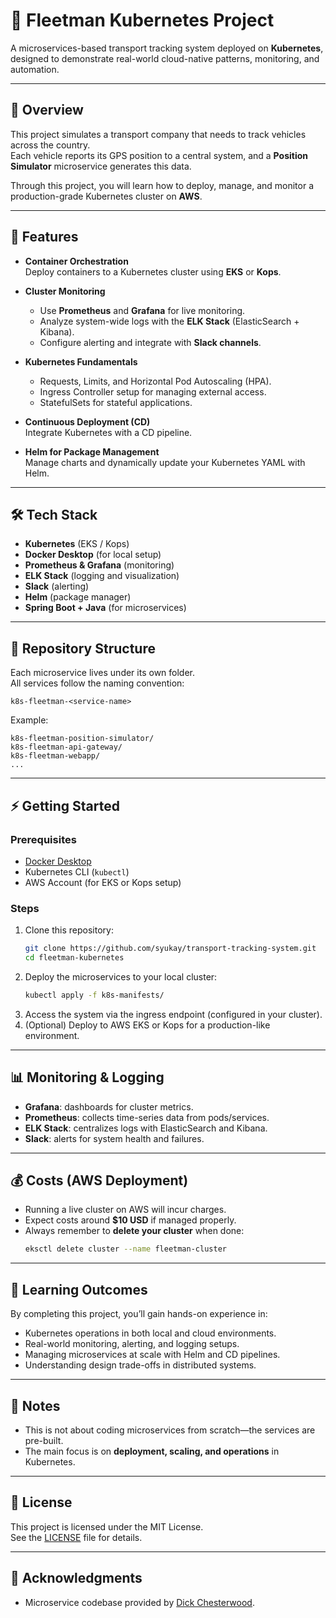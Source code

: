 # 🚚 Fleetman Kubernetes Project

A microservices-based transport tracking system deployed on **Kubernetes**, designed to demonstrate real-world cloud-native patterns, monitoring, and automation.

---

## 📌 Overview

This project simulates a transport company that needs to track vehicles across the country.  
Each vehicle reports its GPS position to a central system, and a **Position Simulator** microservice generates this data.  

Through this project, you will learn how to deploy, manage, and monitor a production-grade Kubernetes cluster on **AWS**.

---

## 🚀 Features

- **Container Orchestration**  
  Deploy containers to a Kubernetes cluster using **EKS** or **Kops**.  

- **Cluster Monitoring**  
  - Use **Prometheus** and **Grafana** for live monitoring.  
  - Analyze system-wide logs with the **ELK Stack** (ElasticSearch + Kibana).  
  - Configure alerting and integrate with **Slack channels**.  

- **Kubernetes Fundamentals**  
  - Requests, Limits, and Horizontal Pod Autoscaling (HPA).  
  - Ingress Controller setup for managing external access.  
  - StatefulSets for stateful applications.  

- **Continuous Deployment (CD)**  
  Integrate Kubernetes with a CD pipeline.  

- **Helm for Package Management**  
  Manage charts and dynamically update your Kubernetes YAML with Helm.  

---

## 🛠 Tech Stack

- **Kubernetes** (EKS / Kops)  
- **Docker Desktop** (for local setup)  
- **Prometheus & Grafana** (monitoring)  
- **ELK Stack** (logging and visualization)  
- **Slack** (alerting)  
- **Helm** (package manager)  
- **Spring Boot + Java** (for microservices)  

---

## 📂 Repository Structure

Each microservice lives under its own folder.  
All services follow the naming convention:  

```
k8s-fleetman-<service-name>
```

Example:

```
k8s-fleetman-position-simulator/
k8s-fleetman-api-gateway/
k8s-fleetman-webapp/
...
```

---

## ⚡ Getting Started

### Prerequisites
- [Docker Desktop](https://www.docker.com/products/docker-desktop/)  
- Kubernetes CLI (`kubectl`)  
- AWS Account (for EKS or Kops setup)  

### Steps
1. Clone this repository:  
   ```bash
   git clone https://github.com/syukay/transport-tracking-system.git
   cd fleetman-kubernetes
   ```
2. Deploy the microservices to your local cluster:  
   ```bash
   kubectl apply -f k8s-manifests/
   ```
3. Access the system via the ingress endpoint (configured in your cluster).  
4. (Optional) Deploy to AWS EKS or Kops for a production-like environment.  

---

## 📊 Monitoring & Logging

- **Grafana**: dashboards for cluster metrics.  
- **Prometheus**: collects time-series data from pods/services.  
- **ELK Stack**: centralizes logs with ElasticSearch and Kibana.  
- **Slack**: alerts for system health and failures.  

---

## 💰 Costs (AWS Deployment)

- Running a live cluster on AWS will incur charges.  
- Expect costs around **$10 USD** if managed properly.  
- Always remember to **delete your cluster** when done:  
  ```bash
  eksctl delete cluster --name fleetman-cluster
  ```

---

## 📖 Learning Outcomes

By completing this project, you’ll gain hands-on experience in:
- Kubernetes operations in both local and cloud environments.  
- Real-world monitoring, alerting, and logging setups.  
- Managing microservices at scale with Helm and CD pipelines.  
- Understanding design trade-offs in distributed systems.  

---

## 📌 Notes
- This is not about coding microservices from scratch—the services are pre-built.  
- The main focus is on **deployment, scaling, and operations** in Kubernetes.  

---

## 📜 License
This project is licensed under the MIT License.  
See the [LICENSE](LICENSE) file for details.

---

## 🙌 Acknowledgments
- Microservice codebase provided by [Dick Chesterwood](https://github.com/DickChesterwood).  
